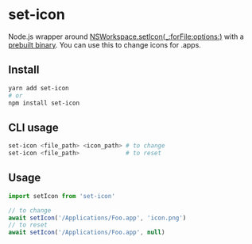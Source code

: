 # set-icon

Node.js wrapper around [NSWorkspace.setIcon(_:forFile:options:)](https://developer.apple.com/documentation/appkit/nsworkspace/1529882-seticon) with a [prebuilt binary](./dist/set-icon). You can use this to change icons for .apps.

## Install
```sh
yarn add set-icon
# or
npm install set-icon
```

## CLI usage
```sh
set-icon <file_path> <icon_path> # to change
set-icon <file_path>             # to reset
```

## Usage
```typescript
import setIcon from 'set-icon'

// to change
await setIcon('/Applications/Foo.app', 'icon.png')
// to reset
await setIcon('/Applications/Foo.app', null)
```
